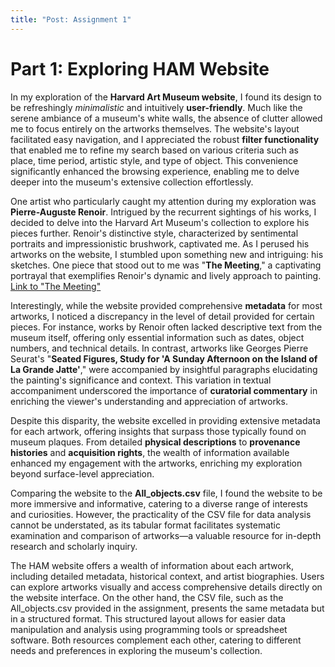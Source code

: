 ```yaml
---
title: "Post: Assignment 1"
---
```

# Part 1: Exploring HAM Website

In my exploration of the **Harvard Art Museum website**, I found its design to be refreshingly *minimalistic* and intuitively **user-friendly**. Much like the serene ambiance of a museum's white walls, the absence of clutter allowed me to focus entirely on the artworks themselves. The website's layout facilitated easy navigation, and I appreciated the robust **filter functionality** that enabled me to refine my search based on various criteria such as place, time period, artistic style, and type of object. This convenience significantly enhanced the browsing experience, enabling me to delve deeper into the museum's extensive collection effortlessly.

One artist who particularly caught my attention during my exploration was **Pierre-Auguste Renoir**. Intrigued by the recurrent sightings of his works, I decided to delve into the Harvard Art Museum's collection to explore his pieces further. Renoir's distinctive style, characterized by sentimental portraits and impressionistic brushwork, captivated me. As I perused his artworks on the website, I stumbled upon something new and intriguing: his sketches. One piece that stood out to me was "**The Meeting**," a captivating portrayal that exemplifies Renoir's dynamic and lively approach to painting. [Link to "The Meeting"](https://harvardartmuseums.org/collections/object/293701?position=293701)

Interestingly, while the website provided comprehensive **metadata** for most artworks, I noticed a discrepancy in the level of detail provided for certain pieces. For instance, works by Renoir often lacked descriptive text from the museum itself, offering only essential information such as dates, object numbers, and technical details. In contrast, artworks like Georges Pierre Seurat's "**Seated Figures, Study for 'A Sunday Afternoon on the Island of La Grande Jatte'**," were accompanied by insightful paragraphs elucidating the painting's significance and context. This variation in textual accompaniment underscored the importance of **curatorial commentary** in enriching the viewer's understanding and appreciation of artworks.

Despite this disparity, the website excelled in providing extensive metadata for each artwork, offering insights that surpass those typically found on museum plaques. From detailed **physical descriptions** to **provenance histories** and **acquisition rights**, the wealth of information available enhanced my engagement with the artworks, enriching my exploration beyond surface-level appreciation.

Comparing the website to the **All_objects.csv** file, I found the website to be more immersive and informative, catering to a diverse range of interests and curiosities. However, the practicality of the CSV file for data analysis cannot be understated, as its tabular format facilitates systematic examination and comparison of artworks—a valuable resource for in-depth research and scholarly inquiry.

The HAM website offers a wealth of information about each artwork, including detailed metadata, historical context, and artist biographies. Users can explore artworks visually and access comprehensive details directly on the website interface. On the other hand, the CSV file, such as the All_objects.csv provided in the assignment, presents the same metadata but in a structured format. This structured layout allows for easier data manipulation and analysis using programming tools or spreadsheet software.
Both resources complement each other, catering to different needs and preferences in exploring the museum's collection.
